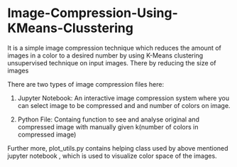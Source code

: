 # Image-Compression-Using-KMeans-Clusstering
It is a simple image compression technique which reduces the amount of images in a color to a desired number by using K-Means clustering unsupervised technique on input images. There by reducing the size of images

There are two types of image compression files here:

1. Jupyter Notebook: An interactive image compression system where you can select image to be compressed and and number of colors on image.

2. Python File: Containg function to see and analyse original and compressed image with manually given k(number of colors in compressed image)

Further more, plot_utils.py contains helping class used by above mentioned jupyter notebook , which is used to visualize color space of the images.
